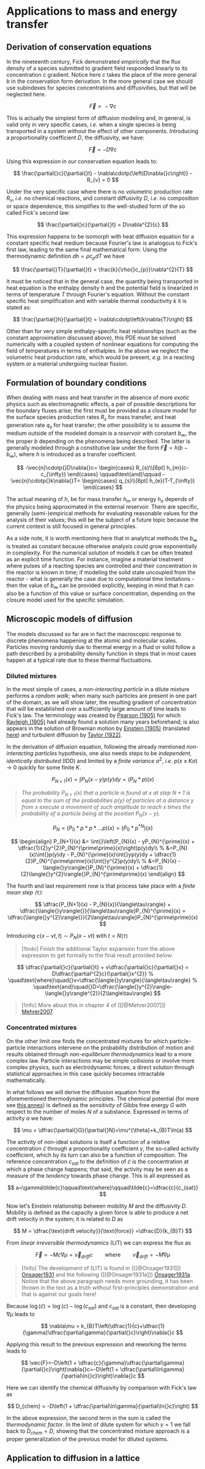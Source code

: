 # Applications to mass and energy transfer

## Derivation of conservation equations

In the nineteenth century, Fick demonstrated *empirically* that the flux density of a species submitted to gradient field responded linearly to its concentration $c$ gradient. Notice here $c$ takes the place of the more general $b$ in the conservation form derivation. In the more general case we should use subindexes for species concentrations and diffusivities, but that will be neglected here.

$$
\vec{F}\propto{}-\nabla{}c
$$

This is actually the simplest form of diffusion modeling and, in general, is valid only in very specific cases, *i.e.* when a single species is being transported in a system without the effect of other components. Introducing a proportionality coefficient $D$, the diffusivity, we have:

$$
\vec{F}=-D\nabla{}c
$$

Using this expression in our conservation equation leads to:
  
$$
\frac{\partial{}c}{\partial{}t} - \nabla\cdotp{\left(D\nabla{}c\right)} - R_{v} = 0
$$

Under the very specific case where there is no volumetric production rate $R_{v}$, *i.e.* no chemical reactions, and constant diffusivity $D$, *i.e.* no composition or space dependence, this simplifies to the well-studied form of the so called Fick's second law:

$$
\frac{\partial{}c}{\partial{}t} = D\nabla^{2}{c}
$$

This expression happens to be isomorph with heat diffusion equation for a constant specific heat medium because Fourier's law is analogous to Fick's first law, leading to the same final mathematical form. Using the thermodynamic definition $dh=\rho{}c_{p}dT$ we have

$$
\frac{\partial{}T}{\partial{}t} = \frac{k}{\rho{}c_{p}}\nabla^{2}{T}
$$

It must be noticed that in the general case, the quantity being transported in heat equation is the enthalpy density $h$ and the potential field is linearized in terms of temperature $T$ through Fourier's equation. Without the constant specific heat simplification and with variable thermal conductivity $k$ it is stated as:

$$
\frac{\partial{}h}{\partial{}t} = \nabla\cdotp\left(k\nabla{T}\right)
$$

Other than for very simple enthalpy-specific heat relationships (such as the constant approximation discussed above), this PDE must be solved numerically with a coupled system of nonlinear equations for computing the field of temperatures in terms of enthalpies. In the above we neglect the volumetric heat production rate, which would be present, *e.g.* in a reacting system or a material undergoing nuclear fission.

## Formulation of boundary conditions

When dealing with mass and heat transfer in the absence of more *exotic* physics such as electromagnetic effects, a pair of possible descriptions for the boundary fluxes arise; the first must be provided as a closure model for the surface species production rates $R_{s}$ for mass transfer, and heat generation rate $q_{s}$ for heat transfer; the other possibility is to assume the medium outside of the modeled domain is a *reservoir* with constant $b_{\infty}$, the the proper $b$ depending on the phenomena being described. The latter is generally modeled through a constitutive law under the form $\vec{F}=h\left(b-b_{\infty}\right)$, where $h$ is introduced as a transfer coefficient.

$$
-\vec{n}\cdotp{}D\nabla{}c=
\begin{cases}
R_{s}\\[6pt]
h_{m}(c-c_{\infty})
\end{cases}
\qquad\text{and}\qquad
-\vec{n}\cdotp{}k\nabla{}T=
\begin{cases}
q_{s}\\[6pt]
h_{e}(T-T_{\infty})
\end{cases}
$$

The actual meaning of $h$, be for mass transfer $h_{m}$ or energy $h_{e}$ depends of the physics being approximated in the external reservoir. There are specific, generally (semi-)empirical methods for evaluating reasonable values for the analysis of their values; this will be the subject of a future topic because the current context is still focused in general principles.

As a side note, it is worth mentioning here that in analytical methods the $b_{\infty}$ is treated as constant because otherwise analysis could grow exponentially in complexity. For the numerical solution of models it can be often treated as an explicit time function. For instance, imagine a material treatment where pulses of a reacting species are controlled and their concentration in the reactor is known in time; if modeling the solid state uncoupled from the reactor - what is generally the case due to computational time limitations - then the value of $b_{\infty}$ can be provided explicitly, keeping in mind that $h$ can also be a function of this value or surface concentration, depending on the closure model used for the specific simulation.

## Microscopic models of diffusion

The models discussed so far are in fact the macroscopic response to discrete phenomena happening at the atomic and molecular scales. Particles moving randomly due to thermal energy in a fluid or solid follow a path described by a probability density function in steps that in most cases happen at a typical rate due to these thermal fluctuations.

### Diluted mixtures

In the most simple of cases, a *non-interacting particle* in a dilute mixture performs a *random walk*; when many such particles are present in one part of the domain, as we will show later, the resulting gradient of concentration that will be established over a sufficiently large amount of time leads to Fick's law. The terminology was created by [Pearson (1905)](https://www.nature.com/articles/072294b0) for which [Rayleigh (1905)](https://www.nature.com/articles/072318a0) had already found a solution many years beforehand; is also appears in the solution of Brownian motion by [Einstein (1905)](https://myweb.rz.uni-augsburg.de/~eckern/adp/history/einstein-papers/1905_17_549-560.pdf) (translated [here](https://www.damtp.cam.ac.uk/user/gold/pdfs/teaching/old_literature/Einstein1905.pdf)) and turbulent diffusion by [Taylor (1922)](https://courses.washington.edu/mengr537/Lecture_Notes/DiffusionContinuousMovements_TaylorDispersion_ProcMathSocLon1921.pdf).

In the derivation of diffusion equation, following the already mentioned *non-interacting particles* hypothesis, one also needs steps to be *independent, identically distributed* (IDD) and limited by a *finite variance* $\sigma^{2}$, *i.e.* $p(x\pm{}K\sigma)\to{}0$ quickly for some finite $K$.

$$
P_{N+1}(x) = \int{}P_{N}(x-y)p(y)dy = (P_{N} \ast p)(x)
$$

> *The probability $P_{N+1}(x)$ that a particle is found at $x$ at step $N+1$ is equal to the sum of the probabilities $p(y)$ of particles at a distance $y$ from $x$ execute a movement of such amplitude to reach $x$ times the probability of a particle being at the position $P_{N}(x-y)$.*

$$
P_{N} = (P_{0} \ast p \ast p \ast \dots p)(x) = (P_{0} \ast p^{\ast{}N})(x)
$$

$$
\begin{align}
P_{N+1}(x)
&= \int{}\left(P_{N}(x) - yP_{N}^{\prime}(x) + \dfrac{1}{2}y^{2}P_{N}^{\prime\prime}(x)\right)p(y)dy\\
%
&=P_{N}(x)\int{}p(y)dy - P_{N}^{\prime}(x)\int{}yp(y)dy + \dfrac{1}{2}P_{N}^{\prime\prime}(x)\int{}y^{2}p(y)dy\\
%
&=P_{N}(x) - \langle{}y\rangle{}P_{N}^{\prime}(x) + \dfrac{1}{2}\langle{}y^{2}\rangle{}P_{N}^{\prime\prime}(x)
\end{align}
$$

The fourth and last requirement now is that process take place with a *finite mean step $\langle\tau\rangle$*:

$$
\dfrac{P_{N+1}(x) - P_{N}(x)}{\langle\tau\rangle} + \dfrac{\langle{}y\rangle{}}{\langle\tau\rangle}P_{N}^{\prime}(x) = \dfrac{\langle{}y^{2}\rangle{}}{2\langle\tau\rangle}P_{N}^{\prime\prime}(x)
$$

Introducing $c(x-vt,t)\sim{}P_{N}(x-vt)$ with $t=N\langle\tau\rangle$

> [!todo] Finish the additional Taylor expansion from the above expression to get formally to the final result provided below.

$$
\dfrac{\partial{}c}{\partial{}t} + v\dfrac{\partial{}c}{\partial{}x} = D\dfrac{\partial^{2}c}{\partial{}x^{2}}
%
\quad\text{where}\quad{}v=\dfrac{\langle{}y\rangle}{\langle\tau\rangle}
%
\quad\text{and}\quad{}D=\dfrac{\langle{}y^{2}\rangle-\langle{}y\rangle^{2}}{2\langle\tau\rangle}
$$


> [!info] More about this in chapter 4 of ([[@Mehrer2007]]) [Mehrer2007](@cite).

### Concentrated mixtures

On the other limit one finds the concentrated mixtures for which particle-particle interactions intervene on the probability distribution of motion and results obtained through *non-equilibrium thermodynamics* lead to a more complex law. Particle interactions may be simple collisions or involve more complex physics, such as electrodynamic forces; a direct solution through statistical approaches in this case quickly becomes intractable mathematically.

In what follows we will derive the diffusion equation from the aforementioned thermodynamic principles. The chemical potential (for more see [this annex](A3-Thermodynamics-Concepts)) is defined as the *sensitivity* of Gibbs free energy $G$ with respect to the number of moles $N$ of a substance. Expressed in terms of activity $a$ we have:

$$
\mu = \dfrac{\partial{}G}{\partial{}N}=\mu^{\theta}+k_{B}T\ln(a)
$$

The activity of non-ideal solutions is itself a function of a relative concentration $\tilde{c}$ through a proportionality coefficient $\gamma$, the so-called activity coefficient, which by its turn can also be a function of composition. The reference concentration $c_{sat}$ to the definition of $\tilde{c}$ is the concentration at which a phase change happens; that said, the activity may be seen as a measure of the *tendency* towards phase change. This is all expressed as

$$
a=\gamma\tilde{c}\qquad\text{where}\qquad\tilde{c}=\dfrac{c}{c_{sat}}
$$


Now let's Einstein relationship between mobility $M$ and the diffusivity $D$. Mobility is defined as the capacity a given force is able to produce a net drift velocity in the system; it is related to $D$ as

$$
M = \dfrac{\text{drift velocity}}{\text{force}} =\dfrac{D}{k_{B}T}
$$

From *linear irreversible thermodynamics* (LIT) we can express the flux as

$$
\vec{F}=-Mc\nabla{}\mu=\vec{v}_{drift}c\qquad\text{where}\qquad{}\vec{v}_{drift} = -M\nabla\mu
$$

> [!info] The development of (LIT) is found in ([[@Onsager1931]]) [Onsager1931](@cite) and the following ([[@Onsager1931a]]) [Onsager1931a](@cite). Notice that the above paragraph needs more grounding, it has been thrown in the text as a truth without first-principles demonstration and that is against our goals here!

Because $\log(\tilde{c})=\log(c)-\log(c_{sat})$ and $c_{sat}$ is a constant, then developing $\nabla\mu$ leads to

$$
\nabla\mu = k_{B}T\left(\dfrac{1}{c}+\dfrac{1}{\gamma}\dfrac{\partial\gamma}{\partial{}c}\right)\nabla{}c
$$

Applying this result to the previous expression and reworking the terms leads to

$$
\vec{F}=-D\left(1 + \dfrac{c}{\gamma}\dfrac{\partial\gamma}{\partial{}c}\right)\nabla{}c=-D\left(1 + \dfrac{\partial\ln\gamma}{\partial\ln{}c}\right)\nabla{}c
$$

Here we can identify the chemical diffusivity by comparison with Fick's law as

$$
D_{chem} = -D\left(1 + \dfrac{\partial\ln\gamma}{\partial\ln{}c}\right)
$$

In the above expression, the second term in the sum is called the *thermodynamic factor*. In the limit of dilute system for which $\gamma=1$ we fall back to $D_{chem}=D$, showing that the concentrated mixture approach is a proper generalization of the previous model for diluted systems.

## Application to diffusion in a lattice

